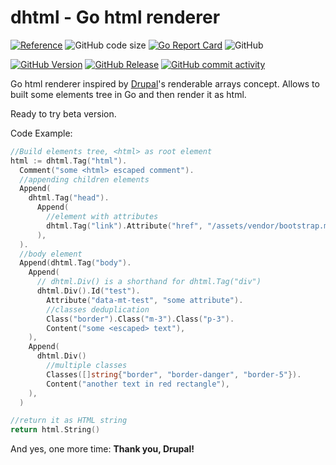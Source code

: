# dhtml - Go html renderer

[![Reference](https://pkg.go.dev/badge/github.com/mitoteam/dhtml.svg)](https://pkg.go.dev/github.com/mitoteam/dhtml)
![GitHub code size](https://img.shields.io/github/languages/code-size/mitoteam/dhtml)
[![Go Report Card](https://goreportcard.com/badge/github.com/mitoteam/dhtml)](https://goreportcard.com/report/github.com/mitoteam/dhtml)
![GitHub](https://img.shields.io/github/license/mitoteam/dhtml)


[![GitHub Version](https://img.shields.io/github/v/release/mitoteam/dhtml?logo=github)](https://github.com/mitoteam/dhtml)
[![GitHub Release](https://img.shields.io/github/release-date/mitoteam/dhtml)](https://github.com/mitoteam/dhtml/releases)
[![GitHub commit activity](https://img.shields.io/github/commit-activity/y/mitoteam/dhtml)](https://github.com/mitoteam/dhtml/commits)

Go html renderer inspired by [Drupal](https://www.drupal.org)'s renderable arrays concept. Allows to built some elements tree in Go and then render it as html.

Ready to try beta version.

Code Example:
```go
//Build elements tree, <html> as root element
html := dhtml.Tag("html").
  Comment("some <html> escaped comment").
  //appending children elements
  Append(
    dhtml.Tag("head").
      Append(
        //element with attributes
        dhtml.Tag("link").Attribute("href", "/assets/vendor/bootstrap.min.css").Attribute("rel", "stylesheet"),
      ),
  ).
  //body element
  Append(dhtml.Tag("body").
    Append(
      // dhtml.Div() is a shorthand for dhtml.Tag("div")
      dhtml.Div().Id("test").
        Attribute("data-mt-test", "some attribute").
        //classes deduplication
        Class("border").Class("m-3").Class("p-3").
        Content("some <escaped> text"),
    ),
    Append(
      dhtml.Div()
        //multiple classes
        Classes([]string{"border", "border-danger", "border-5"}).
        Content("another text in red rectangle"),
    ),
  )

//return it as HTML string
return html.String()
```

And yes, one more time: **Thank you, Drupal!**
